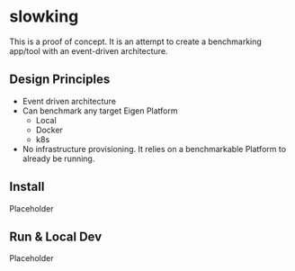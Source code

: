 # slowking

This is a proof of concept. It is an attempt to create a benchmarking app/tool with an event-driven architecture.

## Design Principles

- Event driven architecture
- Can benchmark any target Eigen Platform
  - Local
  - Docker
  - k8s
- No infrastructure provisioning. It relies on a benchmarkable Platform to already be running.

## Install

Placeholder

## Run & Local Dev

Placeholder
